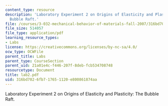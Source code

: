 ```yaml
---
content_type: resource
description: 'Laboratory Experiment 2 on Origins of Elasticity and Plasticity: The
  Bubble Raft.'
file: /courses/3-032-mechanical-behavior-of-materials-fall-2007/316bd7026fb717651120e800861874aa_lab2.pdf
file_size: 514057
file_type: application/pdf
learning_resource_types:
- Labs
license: https://creativecommons.org/licenses/by-nc-sa/4.0/
ocw_type: OCWFile
parent_title: Labs
parent_type: CourseSection
parent_uid: 21a01e4c-f446-207f-8deb-fcb534708748
resourcetype: Document
title: lab2.pdf
uid: 316bd702-6fb7-1765-1120-e800861874aa
---
```

Laboratory Experiment 2 on Origins of Elasticity and Plasticity: The Bubble Raft.